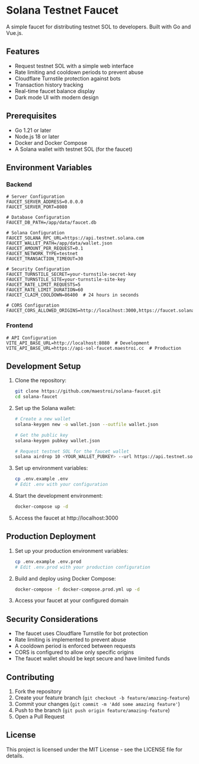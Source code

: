 # Solana Testnet Faucet

A simple faucet for distributing testnet SOL to developers. Built with Go and Vue.js.

## Features

- Request testnet SOL with a simple web interface
- Rate limiting and cooldown periods to prevent abuse
- Cloudflare Turnstile protection against bots
- Transaction history tracking
- Real-time faucet balance display
- Dark mode UI with modern design

## Prerequisites

- Go 1.21 or later
- Node.js 18 or later
- Docker and Docker Compose
- A Solana wallet with testnet SOL (for the faucet)

## Environment Variables

### Backend

```env
# Server Configuration
FAUCET_SERVER_ADDRESS=0.0.0.0
FAUCET_SERVER_PORT=8080

# Database Configuration
FAUCET_DB_PATH=/app/data/faucet.db

# Solana Configuration
FAUCET_SOLANA_RPC_URL=https://api.testnet.solana.com
FAUCET_WALLET_PATH=/app/data/wallet.json
FAUCET_AMOUNT_PER_REQUEST=0.1
FAUCET_NETWORK_TYPE=testnet
FAUCET_TRANSACTION_TIMEOUT=30

# Security Configuration
FAUCET_TURNSTILE_SECRET=your-turnstile-secret-key
FAUCET_TURNSTILE_SITE=your-turnstile-site-key
FAUCET_RATE_LIMIT_REQUESTS=5
FAUCET_RATE_LIMIT_DURATION=60
FAUCET_CLAIM_COOLDOWN=86400  # 24 hours in seconds

# CORS Configuration
FAUCET_CORS_ALLOWED_ORIGINS=http://localhost:3000,https://faucet.solana.com
```

### Frontend

```env
# API Configuration
VITE_API_BASE_URL=http://localhost:8080  # Development
VITE_API_BASE_URL=https://api-sol-faucet.maestroi.cc  # Production
```

## Development Setup

1. Clone the repository:
   ```bash
   git clone https://github.com/maestroi/solana-faucet.git
   cd solana-faucet
   ```

2. Set up the Solana wallet:
   ```bash
   # Create a new wallet
   solana-keygen new -o wallet.json --outfile wallet.json
   
   # Get the public key
   solana-keygen pubkey wallet.json
   
   # Request testnet SOL for the faucet wallet
   solana airdrop 10 <YOUR_WALLET_PUBKEY> --url https://api.testnet.solana.com
   ```

3. Set up environment variables:
   ```bash
   cp .env.example .env
   # Edit .env with your configuration
   ```

4. Start the development environment:
   ```bash
   docker-compose up -d
   ```

5. Access the faucet at http://localhost:3000

## Production Deployment

1. Set up your production environment variables:
   ```bash
   cp .env.example .env.prod
   # Edit .env.prod with your production configuration
   ```

2. Build and deploy using Docker Compose:
   ```bash
   docker-compose -f docker-compose.prod.yml up -d
   ```

3. Access your faucet at your configured domain

## Security Considerations

- The faucet uses Cloudflare Turnstile for bot protection
- Rate limiting is implemented to prevent abuse
- A cooldown period is enforced between requests
- CORS is configured to allow only specific origins
- The faucet wallet should be kept secure and have limited funds

## Contributing

1. Fork the repository
2. Create your feature branch (`git checkout -b feature/amazing-feature`)
3. Commit your changes (`git commit -m 'Add some amazing feature'`)
4. Push to the branch (`git push origin feature/amazing-feature`)
5. Open a Pull Request

## License

This project is licensed under the MIT License - see the LICENSE file for details. 